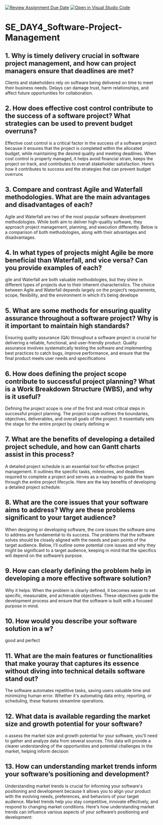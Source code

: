 [![Review Assignment Due Date](https://classroom.github.com/assets/deadline-readme-button-22041afd0340ce965d47ae6ef1cefeee28c7c493a6346c4f15d667ab976d596c.svg)](https://classroom.github.com/a/9pw6JKcu)
[![Open in Visual Studio Code](https://classroom.github.com/assets/open-in-vscode-2e0aaae1b6195c2367325f4f02e2d04e9abb55f0b24a779b69b11b9e10269abc.svg)](https://classroom.github.com/online_ide?assignment_repo_id=18634702&assignment_repo_type=AssignmentRepo)
# SE_DAY4_Software-Project-Management
## 1. Why is timely delivery crucial in software project management, and how can project managers ensure that deadlines are met?
 Clients and stakeholders rely on software being delivered on time to meet their business needs. Delays can damage trust, harm relationships, and affect future opportunities for collaboration.
## 2. How does effective cost control contribute to the success of a software project? What strategies can be used to prevent budget overruns?
Effective cost control is a critical factor in the success of a software project because it ensures that the project is completed within the allocated budget, while maintaining the desired quality and meeting deadlines. When cost control is properly managed, it helps avoid financial strain, keeps the project on track, and contributes to overall stakeholder satisfaction. Here’s how it contributes to success and the strategies that can prevent budget overruns

## 3. Compare and contrast Agile and Waterfall methodologies. What are the main advantages and disadvantages of each?
Agile and Waterfall are two of the most popular software development methodologies. While both aim to deliver high-quality software, they approach project management, planning, and execution differently. Below is a comparison of both methodologies, along with their advantages and disadvantages.



## 4. In what types of projects might Agile be more beneficial than Waterfall, and vice versa? Can you provide examples of each?
gile and Waterfall are both valuable methodologies, but they shine in different types of projects due to their inherent characteristics. The choice between Agile and Waterfall depends largely on the project’s requirements, scope, flexibility, and the environment in which it’s being develope

## 5. What are some methods for ensuring quality assurance throughout a software project? Why is it important to maintain high standards?
Ensuring quality assurance (QA) throughout a software project is crucial for delivering a reliable, functional, and user-friendly product. Quality assurance involves systematically testing the software and implementing best practices to catch bugs, improve performance, and ensure that the final product meets user needs and specifications

## 6. How does defining the project scope contribute to successful project planning? What is a Work Breakdown Structure (WBS), and why is it useful?
 Defining the project scope is one of the first and most critical steps in successful project planning. The project scope outlines the boundaries, objectives, deliverables, and overall goals of the project. It essentially sets the stage for the entire project by clearly defining w
 
## 7. What are the benefits of developing a detailed project schedule, and how can Gantt charts assist in this process?

A detailed project schedule is an essential tool for effective project management. It outlines the specific tasks, milestones, and deadlines required to complete a project and serves as a roadmap to guide the team through the entire project lifecycle. Here are the key benefits of developing a detailed project schedule:

## 8. What are the core issues that your software aims to address? Why are these problems significant to your target audience?
When designing or developing software, the core issues the software aims to address are fundamental to its success. The problems that the software solves should be closely aligned with the needs and pain points of the target audience. Below, I’ll outline some potential core issues and why they might be significant to a target audience, keeping in mind that the specifics will depend on the software’s purpose.


## 9. How can clearly defining the problem help in developing a more effective software solution?
Why it helps: When the problem is clearly defined, it becomes easier to set specific, measurable, and achievable objectives. These objectives guide the development process and ensure that the software is built with a focused purpose in mind.


## 10. How would you describe your software solution in a w?
good and perfect

## 11. What are the main features or functionalities that make youray that captures its essence without diving into technical details software stand out?
The software automates repetitive tasks, saving users valuable time and minimizing human error. Whether it's automating data entry, reporting, or scheduling, these features streamline operations.
## 12. What data is available regarding the market size and growth potential for your software?
o assess the market size and growth potential for your software, you'll need to gather and analyze data from several sources. This data will provide a clearer understanding of the opportunities and potential challenges in the market, helping inform decision
## 13. How can understanding market trends inform your software’s positioning and development?
Understanding market trends is crucial for informing your software's positioning and development because it allows you to align your product with the evolving needs, preferences, and behaviors of your target audience. Market trends help you stay competitive, innovate effectively, and respond to changing market conditions. Here's how understanding market trends can influence various aspects of your software’s positioning and development:
